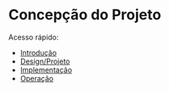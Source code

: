 # Concepção do Projeto

Acesso rápido:
  - [Introdução](./README.md)
  - [Design/Projeto](./Design.md)
  - [Implementação](./Implementacao.md)
  - [Operação](./Operacao.md)
